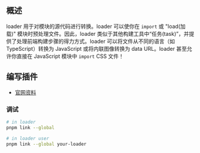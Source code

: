 ## 概述

loader 用于对模块的源代码进行转换。loader 可以使你在 `import` 或 "load(加载)" 模块时预处理文件。因此，loader 类似于其他构建工具中“任务(task)”，并提供了处理前端构建步骤的得力方式。loader 可以将文件从不同的语言（如 TypeScript）转换为 JavaScript 或将内联图像转换为 data URL。loader 甚至允许你直接在 JavaScript 模块中 `import` CSS 文件！


## 编写插件

- [官网资料](https://www.webpackjs.com/contribute/writing-a-loader)

### 调试

```sh
# in loader
pnpm link --global

# in loader user
pnpm link --global your-loader

```